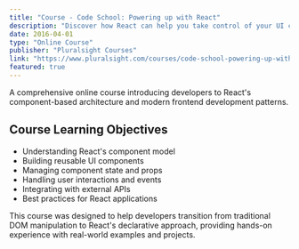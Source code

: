 ```yaml
---
title: "Course - Code School: Powering up with React"
description: "Discover how React can help you take control of your UI code with composable user interfaces."
date: 2016-04-01
type: "Online Course"
publisher: "Pluralsight Courses"
link: "https://www.pluralsight.com/courses/code-school-powering-up-with-react"
featured: true
---
```


A comprehensive online course introducing developers to React's component-based architecture and modern frontend development patterns.

## Course Learning Objectives

- Understanding React's component model
- Building reusable UI components
- Managing component state and props
- Handling user interactions and events
- Integrating with external APIs
- Best practices for React applications

This course was designed to help developers transition from traditional DOM manipulation to React's declarative approach, providing hands-on experience with real-world examples and projects.
